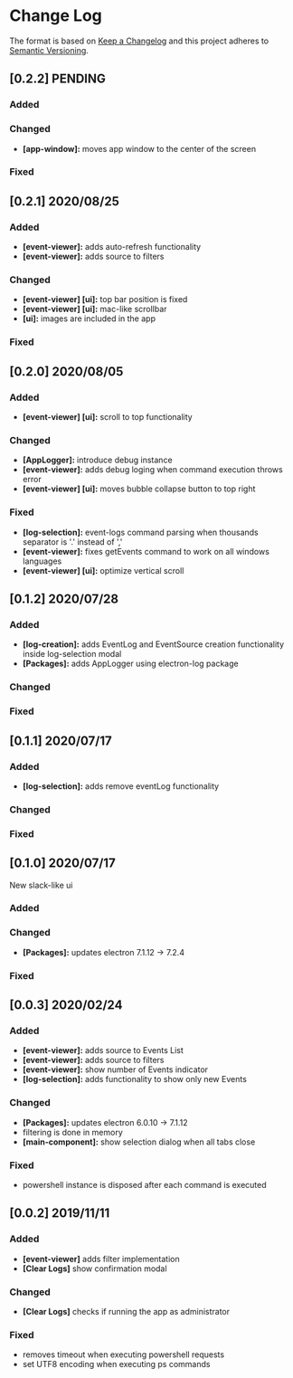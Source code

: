 # Change Log

The format is based on [Keep a Changelog](http://keepachangelog.com/)
and this project adheres to [Semantic Versioning](http://semver.org/).



## [0.2.2] PENDING

### Added

### Changed
- **[app-window]:** moves app window to the center of the screen

### Fixed



## [0.2.1] 2020/08/25

### Added
- **[event-viewer]:** adds auto-refresh functionality
- **[event-viewer]:** adds source to filters

### Changed
- **[event-viewer] [ui]:** top bar position is fixed
- **[event-viewer] [ui]:** mac-like scrollbar
- **[ui]:** images are included in the app

### Fixed



## [0.2.0] 2020/08/05

### Added
- **[event-viewer] [ui]:** scroll to top functionality

### Changed
- **[AppLogger]:** introduce debug instance
- **[event-viewer]:** adds debug loging when command execution throws error
- **[event-viewer] [ui]:** moves bubble collapse button to top right

### Fixed
- **[log-selection]:** event-logs command parsing when thousands separator is '.' instead of ','
- **[event-viewer]:** fixes getEvents command to work on all windows languages
- **[event-viewer] [ui]:** optimize vertical scroll



## [0.1.2] 2020/07/28

### Added
- **[log-creation]:** adds EventLog and EventSource creation functionality inside log-selection modal
- **[Packages]:** adds AppLogger using electron-log package

### Changed

### Fixed



## [0.1.1] 2020/07/17

### Added
- **[log-selection]:** adds remove eventLog functionality

### Changed

### Fixed


## [0.1.0] 2020/07/17
New slack-like ui

### Added

### Changed
- **[Packages]:** updates electron 7.1.12 -> 7.2.4

### Fixed


## [0.0.3] 2020/02/24

### Added
- **[event-viewer]:** adds source to Events List
- **[event-viewer]:** adds source to filters
- **[event-viewer]:** show number of Events indicator
- **[log-selection]:** adds functionality to show only new Events

### Changed
- **[Packages]:** updates electron 6.0.10 -> 7.1.12
- filtering is done in memory
- **[main-component]:** show selection dialog when all tabs close

### Fixed
- powershell instance is disposed after each command is executed


## [0.0.2] 2019/11/11

### Added
- **[event-viewer]** adds filter implementation
- **[Clear Logs]** show confirmation modal

### Changed
- **[Clear Logs]** checks if running the app as administrator

### Fixed
- removes timeout when executing powershell requests
- set UTF8 encoding when executing ps commands